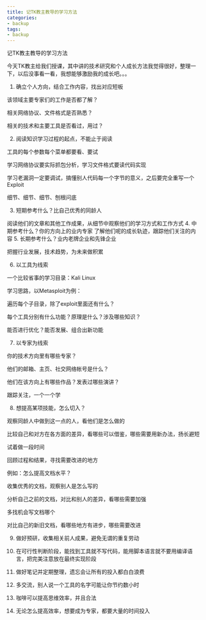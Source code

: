 ```yaml
---
title: 记TK教主教导的学习方法
categories:
- backup
tags:
- backup
---
```

记TK教主教导的学习方法

今天TK教主给我们授课，其中讲的技术研究和个人成长方法我觉得很好，整理一下，以后没事看一看，我想能够激励我的成长吧。。。

1. 确立个人方向，结合工作内容，找出对应短板

该领域主要专家们的工作是否都了解？

相关网络协议、文件格式是否熟悉？

相关的技术和主要工具是否看过，用过？

2. 阅读知识学习过程的起点，不能止于阅读

工具的每个参数每个菜单都要看、要试

学习网络协议要实际抓包分析，学习文件格式要读代码实现

学习老漏洞一定要调试，搞懂别人代码每一个字节的意义，之后要完全重写一个Exploit

细节、细节、细节、刨根问底

3. 短期参考什么？比自己优秀的同龄人

阅读他们的文章和其他工作成果，从细节中观察他们的学习方式和工作方式
4. 中期参考什么？你的方向上的业内专家
了解他们呢的成长轨迹，跟踪他们关注的内容
5. 长期参考什么？业内老牌企业和先锋企业

把握行业发展，技术趋势，为未来做积累


6. 以工具为线索

一个比较省事的学习目录：Kali Linux

学习思路，以Metasploit为例：

遍历每个子目录，除了exploit里面还有什么？

每个工具分别有什么功能？原理是什么？涉及哪些知识？

能否进行优化？能否发展、组合出新功能

7. 以专家为线索

你的技术方向里有哪些专家？

他们的邮箱、主页、社交网络帐号是什么？

他们在该方向上有哪些作品？发表过哪些演讲？

跟踪关注，一个一个学



8. 想提高某项技能，怎么切入？

观察同龄人中做到这一点的人，看他们是怎么做的

比较自己和对方在各方面的差异，看哪些可以借鉴，哪些需要用新办法，扬长避短

试着做一段时间

回顾过程和结果，寻找需要改进的地方



例如：怎么提高文档水平？



收集优秀的文档，观察别人是怎么写的

分析自己之前的文档，对比和别人的差异，看哪些需要加强

多找机会写文档哪个

对比自己的新旧文档，看哪些地方有进步，哪些需要改进


9. 做好预研，收集相关前人成果，避免无谓的重复劳动

10. 在可行性判断阶段，能找到工具就不写代码，能用脚本语言就不要用编译语言，把完美注意放在最终实现阶段

11. 做好笔记并定期整理，遗忘会让所有的投入都白白浪费

12. 多交流，别人说一个工具的名字可能让你节约数小时

13. 咖啡可以提高思维效率，并且合法

14. 无论怎么提高效率，想要成为专家，都要大量的时间投入

